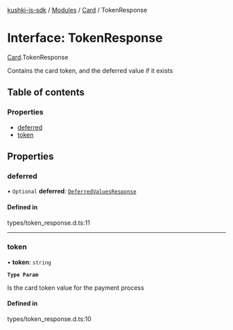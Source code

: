 [kushki-js-sdk](../README.md) / [Modules](../modules.md) / [Card](../modules/Card.md) / TokenResponse

# Interface: TokenResponse

[Card](../modules/Card.md).TokenResponse

Contains the card token, and the deferred value if it exists

## Table of contents

### Properties

- [deferred](Card.TokenResponse.md#deferred)
- [token](Card.TokenResponse.md#token)

## Properties

### deferred

• `Optional` **deferred**: [`DeferredValuesResponse`](Card.DeferredValuesResponse.md)

#### Defined in

types/token_response.d.ts:11

___

### token

• **token**: `string`

**`Type Param`**

Is the card token value for the payment process

#### Defined in

types/token_response.d.ts:10
